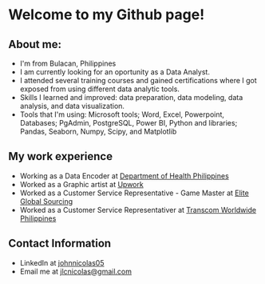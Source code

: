 # Welcome to my Github page!
## About me:

- I'm from Bulacan, Philippines
- I am currently looking for an oportunity as a Data Analyst.
- I attended several training courses and gained certifications where I got exposed from using different data analytic tools.
- Skills I learned and improved: data preparation, data modeling, data analysis, and data visualization.
- Tools that I'm using: Microsoft tools; Word, Excel, Powerpoint, Databases; PgAdmin, PostgreSQL, Power BI, Python and libraries; Pandas, Seaborn, Numpy, Scipy, and Matplotlib

## My work experience

- Working as a Data Encoder at [Department of Health Philippines](https://doh.gov.ph/)
- Worked as a Graphic artist at [Upwork](https://www.upwork.com/freelancers/~0132219123cbbf62ce)
- Worked as a Customer Service Representative - Game Master at [Elite Global Sourcing](https://elitegsl.com/)
- Worked as a Customer Service Representativer at [Transcom Worldwide Philippines](https://www.transcom.com/ph/)

## Contact Information
- LinkedIn at [johnnicolas05](https://www.linkedin.com/in/john-nicolas-770a84171)
- Email me at [jlcnicolas@gmail.com](mailto:jlcnicolas@gmail.com)
